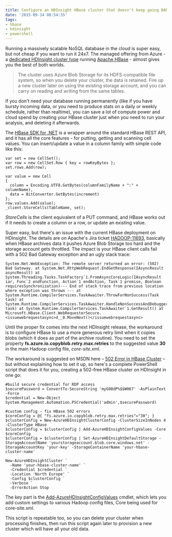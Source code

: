 ```yaml
---
title: Configure an HDInsight HBase cluster that doesn't keep going BANG! with 502s
date: '2015-09-14 08:54:35'
tags:
- hbase
- hdinsight
- powershell
---
```


Running a massively scalable NoSQL database in the cloud is super easy, but not cheap if you want to run it 24x7. The managed offering from Azure - a [dedicated HDInsight cluster type](https://azure.microsoft.com/en-us/documentation/articles/hdinsight-hbase-overview/) running [Apache HBase](https://hbase.apache.org/) - almost gives you the best of both worlds.

> The cluster uses Azure Blob Storage for its HDFS-compatible file system, so when you delete your cluster, the data is retained. Fire up a new cluster later on using the existing storage account, and you can carry on reading and writing from the same tables.

If you don't need your database running permanently (like if you have bursty incoming data, or you need to produce stats on a daily or weekly schedule, rather than realtime), you can save a lot of compute power and cloud spend by creating your HBase cluster just when you need to run your analysis, and deleting it afterwards.

The [HBase SDK for .NET](https://github.com/hdinsight/hbase-sdk-for-net) is a wrapper around the standard HBase REST API, and it has all the core features - for putting, getting and scanning cell values. You can insert/update a value in a column family with simple code like this:

    var set = new CellSet(); 
    var row = new CellSet.Row { key = rowKeyBytes }; 
    set.rows.Add(row);
    
    var value = new Cell 
    { 
      column = Encoding.UTF8.GetBytes(columnFamilyName + ":" + columnName), 
      data = BitConverter.GetBytes(increment) 
    }; 
    row.values.Add(value); 
    _client.StoreCells(TableName, set);

_StoreCells_ is the client equivalent of a PUT command, and HBase works out if it needs to create a column or a row, or update an existing value.

Super easy, but there's an issue with the current HBase deployment on HDInsight. The details are on Apache's Jira ticket [HADOOP-11693](https://issues.apache.org/jira/browse/HADOOP-11693), basically when HBase archives data it pushes Azure Blob Storage too hard and the storage account gets throttled. The impact is your HBase client calls fail with a 502 Bad Gateway exception and an ugly stack trace:

    System.Net.WebException: The remote server returned an error: (502) Bad Gateway. at System.Net.HttpWebRequest.EndGetResponse(IAsyncResult asyncResult) at System.Threading.Tasks.TaskFactory`1.FromAsyncCoreLogic(IAsyncResult iar, Func`2 endFunction, Action`1 endAction, Task`1 promise, Boolean requiresSynchronization)--- End of stack trace from previous location where exception was thrown --- at System.Runtime.CompilerServices.TaskAwaiter.ThrowForNonSuccess(Task task) at System.Runtime.CompilerServices.TaskAwaiter.HandleNonSuccessAndDebuggerNotification(Task task) at System.Runtime.CompilerServices.TaskAwaiter`1.GetResult() at Microsoft.HBase.Client.WebRequesterSecure.<issuewebrequestasync>d__0.MoveNext()</issuewebrequestasync>

Until the proper fix comes into the next HDInsight release, the workaround is to configure HBase to use a more generous retry limit when it copies blobs (which it does as part of the archive routine). You need to set the property **fs.azure.io.copyblob.retry.max.retries** to the suggested value **30** in the main Hadoop config file, _core-site.xml_.

The workaround is suggested on MSDN here – [502 Error in HBase Cluster](https://social.msdn.microsoft.com/Forums/en-US/c6bd04e9-e69b-4e96-b2ef-fa8abcf3bbc3/502-error-in-hbase-cluster?forum=hdinsight) – but without explaining how to set it up, so here's a complete PowerShell script that does it for you, creating a 502-free HBase cluster on HDInsight in one go:

    #build secure credential for RDP access
    $securePassword = ConvertTo-SecureString 'myG00dP%$$W067' -AsPlainText -Force
    $credential = New-Object System.Management.Automation.PSCredential('admin',$securePassword)  
    
    #custom config - fix HBase 502 errors
    $coreConfig = @{ "fs.azure.io.copyblob.retry.max.retries"="30"; }
    $clusterConfig = New-AzureHDInsightClusterConfig -ClusterSizeInNodes 4 -ClusterType HBase
    $clusterConfig = $clusterConfig | Add-AzureHDInsightConfigValues -Core $coreConfig 
    $clusterConfig = $clusterConfig | Set-AzureHDInsightDefaultStorage -StorageAccountName 'yourstorageaccount.blob.core.windows.net' -StorageAccountKey 'your-key' -StorageContainerName 'your-hbase-cluster-name'
    
    New-AzureHDInsightCluster `
      -Name 'your-hbase-cluster-name' `
      -Credential $credential `
      -Location 'North Europe' `
      -Config $clusterConfig `
      -Verbose `
      -ErrorAction Stop

The key part is the [Add-AzureHDInsightConfigValues](https://msdn.microsoft.com/en-us/library/dn593759.aspx) cmdlet, which lets you add custom settings to various Hadoop config files, Core being used for core-site.xml.

This script is repeatable too, so you can delete your cluster when processing finishes, then run this script again later to provision a new cluster which will have all your old data.

<!--kg-card-end: markdown-->